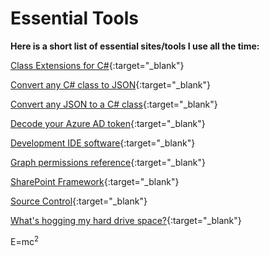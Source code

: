 # Essential Tools

**Here is a short list of essential sites/tools I use all the time:**

[Class Extensions for C#](https://www.nuget.org/packages/Extensions.cs){:target="_blank"}

[Convert any C# class to JSON](https://csharp2json.io){:target="_blank"}

[Convert any JSON to a C# class](https://json2csharp.com){:target="_blank"}

[Decode your Azure AD token](https://jwt.ms){:target="_blank"}

[Development IDE software](https://visualstudio.com){:target="_blank"}

[Graph permissions reference](https://learn.microsoft.com/en-us/graph/permissions-reference){:target="_blank"}

[SharePoint Framework](https://learn.microsoft.com/en-us/sharepoint/dev/spfx/sharepoint-framework-overview){:target="_blank"}

[Source Control](https://github.com/cjvandyk){:target="_blank"}

[What's hogging my hard drive space?](https://sourceforge.net/projects/windirstat){:target="_blank"}

E=mc<sup>2</sup>
